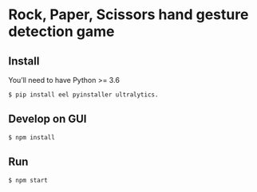 # Rock, Paper, Scissors hand gesture detection game

## Install

You’ll need to have Python >= 3.6

```
$ pip install eel pyinstaller ultralytics.
```

## Develop on GUI

```
$ npm install
```

## Run

```
$ npm start
```
